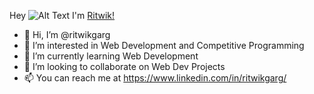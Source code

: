 Hey ![Alt Text](https://tenor.com/view/wave-hello-emote-flat-waving-gif-22026836) I'm [Ritwik!](https://www.linkedin.com/in/ritwikgarg/)


- 👋 Hi, I’m @ritwikgarg
- 👀 I’m interested in Web Development and Competitive Programming
- 🌱 I’m currently learning Web Development
- 💞️ I’m looking to collaborate on Web Dev Projects
- 📫 You can reach me at https://www.linkedin.com/in/ritwikgarg/

<!---
ritwikgarg/ritwikgarg is a ✨ special ✨ repository because its `README.md` (this file) appears on your GitHub profile.
You can click the Preview link to take a look at your changes.
--->
